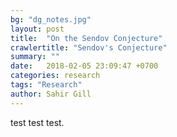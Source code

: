 ```yaml
---
bg: "dg_notes.jpg"
layout: post
title:  "On the Sendov Conjecture"
crawlertitle: "Sendov's Conjecture"
summary: ""
date:   2018-02-05 23:09:47 +0700
categories: research
tags: "Research"
author: Sahir Gill
---
```


test test test.